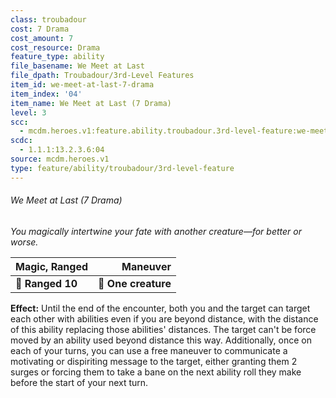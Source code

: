 ```yaml
---
class: troubadour
cost: 7 Drama
cost_amount: 7
cost_resource: Drama
feature_type: ability
file_basename: We Meet at Last
file_dpath: Troubadour/3rd-Level Features
item_id: we-meet-at-last-7-drama
item_index: '04'
item_name: We Meet at Last (7 Drama)
level: 3
scc:
  - mcdm.heroes.v1:feature.ability.troubadour.3rd-level-feature:we-meet-at-last-7-drama
scdc:
  - 1.1.1:13.2.3.6:04
source: mcdm.heroes.v1
type: feature/ability/troubadour/3rd-level-feature
---
```


###### We Meet at Last (7 Drama)

*You magically intertwine your fate with another creature—for better or worse.*

| **Magic, Ranged** |        **Maneuver** |
| ----------------- | ------------------: |
| **📏 Ranged 10**  | **🎯 One creature** |

**Effect:** Until the end of the encounter, both you and the target can target each other with abilities even if you are beyond distance, with the distance of this ability replacing those abilities' distances. The target can't be force moved by an ability used beyond distance this way. Additionally, once on each of your turns, you can use a free maneuver to communicate a motivating or dispiriting message to the target, either granting them 2 surges or forcing them to take a bane on the next ability roll they make before the start of your next turn.
